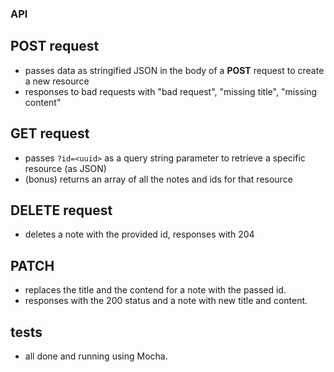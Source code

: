 

### API

##  POST request
*  passes data as stringified JSON in the body of a **POST** request to create a new resource
* responses to bad requests with "bad request", "missing title", "missing content"

## GET request
* passes `?id=<uuid>` as a query string parameter to retrieve a specific resource (as JSON)
* (bonus) returns an array of all the notes and ids for that resource

## DELETE request
* deletes a note with the provided id, responses with 204

## PATCH
* replaces the title and the contend for a note with the passed id.
* responses with the 200 status and a note with new title and content.

## tests
* all done and running using Mocha.  

